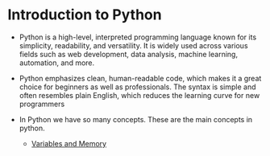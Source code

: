 # Introduction to Python

- Python is a high-level, interpreted programming language known for its simplicity, readability, and versatility. It is widely used across various fields such as web development, data analysis, machine learning, automation, and more.

- Python emphasizes clean, human-readable code, which makes it a great choice for beginners as well as professionals. The syntax is simple and often resembles plain English, which reduces the learning curve for new programmers

- In Python we have so many concepts. These are the main concepts in python.

  - [Variables and Memory](02_Variables_and_Memory.ipynb)